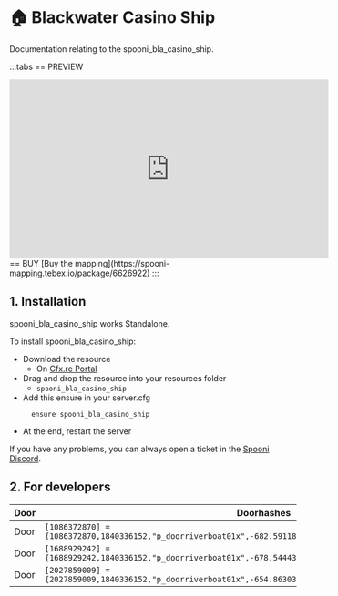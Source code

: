 # 🏠 Blackwater Casino Ship
Documentation relating to the spooni_bla_casino_ship.

:::tabs
== PREVIEW
<iframe width="560" height="315" src="https://dunb17ur4ymx4.cloudfront.net/packages/images/99b75524fba2e24746e19b6e0398a3627b0ddd0c.png" frameborder="0" allow="accelerometer; autoplay; clipboard-write; encrypted-media; gyroscope; picture-in-picture; web-share" referrerpolicy="strict-origin-when-cross-origin" allowfullscreen></iframe>
== BUY
[Buy the mapping](https://spooni-mapping.tebex.io/package/6626922)
:::

## 1. Installation
spooni_bla_casino_ship works Standalone.  

To install spooni_bla_casino_ship:
- Download the resource
  - On [Cfx.re Portal](https://portal.cfx.re/)
- Drag and drop the resource into your resources folder
  - `spooni_bla_casino_ship`
- Add this ensure in your server.cfg
  ```
    ensure spooni_bla_casino_ship
  ```
- At the end, restart the server

If you have any problems, you can always open a ticket in the [Spooni Discord](https://discord.gg/spooni).

## 2. For developers

| Door                      | Doorhashes
|---------------------------|----------------------------------------------------------------------------------|
| Door                      | `[1086372870] = {1086372870,1840336152,"p_doorriverboat01x",-682.59118652344,-1266.3814697266,46.169532775879}`
| Door                      | `[1688929242] = {1688929242,1840336152,"p_doorriverboat01x",-678.54443359375,-1255.3394775391,46.074317932129}`
| Door                      | `[2027859009] = {2027859009,1840336152,"p_doorriverboat01x",-654.86303710938,-1266.3834228516,45.792640686035}`